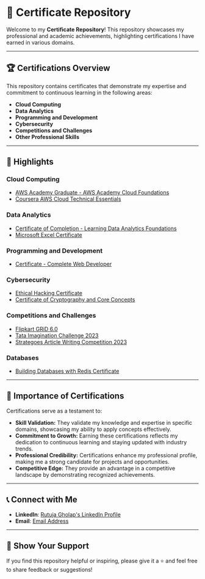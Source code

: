 # 📜 Certificate Repository

Welcome to my **Certificate Repository**! This repository showcases my professional and academic achievements, highlighting certifications I have earned in various domains.

---

## 🏆 Certifications Overview

This repository contains certificates that demonstrate my expertise and commitment to continuous learning in the following areas:

- **Cloud Computing**
- **Data Analytics**
- **Programming and Development**
- **Cybersecurity**
- **Competitions and Challenges**
- **Other Professional Skills**

---

## 🔗 Highlights

### **Cloud Computing**
- [AWS Academy Graduate - AWS Academy Cloud Foundations](./Cloud_Computing/AWS_Academy_Graduate.pdf)
- [Coursera AWS Cloud Technical Essentials](./Cloud_Computing/Coursera_AWS_Cloud_Technical_Essentials.pdf)

### **Data Analytics**
- [Certificate of Completion - Learning Data Analytics Foundations](./Data_Analytics/Certificate_Learning_Data_Analytics_Foundations.pdf)
- [Microsoft Excel Certificate](./Professional_Skills/Microsoft_Excel_Certificate.pdf)

### **Programming and Development**
- [Certificate - Complete Web Developer](./Programming_and_Development/Certificate_Complete_Web_Developer.pdf)

### **Cybersecurity**
- [Ethical Hacking Certificate](./Cybersecurity/Ethical_Hacking_Certificate.pdf)
- [Certificate of Cryptography and Core Concepts](./Cybersecurity/Certificate_Cryptography_and_Core_Concepts.pdf)

### **Competitions and Challenges**
- [Flipkart GRiD 6.0](./Competitions_and_Challenges/Flipkart_Grid_6.0.pdf)
- [Tata Imagination Challenge 2023](./Competitions_and_Challenges/Tata_Imagination_Challenge_2023.pdf)
- [Strategoes Article Writing Competition 2023](./Competitions_and_Challenges/Strategoes_Article_Writing_Competition_2023.pdf) 

### **Databases**
- [Building Databases with Redis Certificate](./Databases/Building_Databases_with_Redis_Certificate.pdf)

---

## 🌟 Importance of Certifications

Certifications serve as a testament to:

- **Skill Validation:** They validate my knowledge and expertise in specific domains, showcasing my ability to apply concepts effectively.
- **Commitment to Growth:** Earning these certifications reflects my dedication to continuous learning and staying updated with industry trends.
- **Professional Credibility:** Certifications enhance my professional profile, making me a strong candidate for projects and opportunities.
- **Competitive Edge:** They provide an advantage in a competitive landscape by demonstrating recognized achievements.

---

## 📞 Connect with Me

- **LinkedIn**: [Rutuja Gholap's LinkedIn Profile](https://www.linkedin.com/in/gholaprutuja01/)
- **Email**: [Email Address](mailto:gholaprutuja9@gmail.com)

---

## 🌟 Show Your Support

If you find this repository helpful or inspiring, please give it a ⭐ and feel free to share feedback or suggestions!
